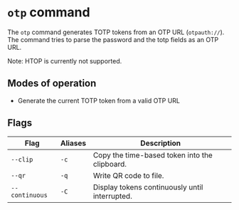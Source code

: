 # `otp` command

The `otp` command generates TOTP tokens from an OTP URL (`otpauth://`).
The command tries to parse the password and the totp fields as an OTP URL.

Note: HTOP is currently not supported.

## Modes of operation

* Generate the current TOTP token from a valid OTP URL

## Flags

Flag | Aliases | Description
---- | ------- | -----------
`--clip` | `-c` | Copy the time-based token into the clipboard.
`--qr` | `-q` | Write QR code to file.
`--continuous` | `-C` | Display tokens continuously until interrupted.
